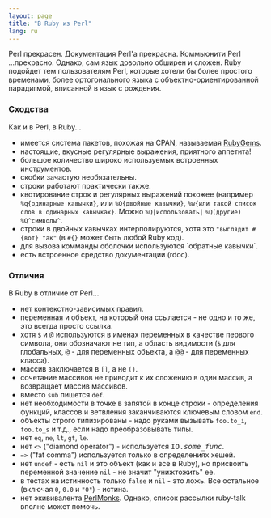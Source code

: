 ```yaml
---
layout: page
title: "В Ruby из Perl"
lang: ru
---
```


Perl прекрасен. Документация Perl'а прекрасна. Коммьюнити Perl ...прекрасно.
Однако, сам язык довольно обширен и сложен. Ruby подойдет тем пользователям Perl,
которые хотели бы более простого временами, более ортогонального языка с
объектно-ориентированной парадигмой, вписанной в язык с рождения.

### Сходства

Как и в Perl, в Ruby...

* имеется система пакетов, похожая на CPAN, называемая [RubyGems][1].
* настоящие, вкусные регулярные выражения, приятного аппетита!
* большое количество широко используемых встроенных инструментов.
* скобки зачастую необязательны.
* строки работают практически также.
* квотирование строк и регулярных выражений похожее (например
  `%q{одинарные кавычки}`, или `%Q{двойные кавычки}`, `%w{или такой список слов в
  одинарных кавычках}`. Можно `%Q|использовать|` `%Q(другие)` `%Q^символы^`.
* строки в двойных кавычках интерполируются, хотя это `"выглядит
  #{вот} так"` (в `#{}` может быть любой Ruby код).
* для вызова комманды оболочки используются \`обратные кавычки\`.
* есть встроенное средство документации (rdoc).

### Отличия

В Ruby в отличие от Perl...

* нет контекстно-зависимых правил.
* переменная и объект, на который она ссылается - не одно и то же, это всегда просто
  ссылка.
* хотя `$` и <tt>@</tt> используются в именах переменных в качестве первого символа,
  они обозначают не тип, а область видимости (`$` для глобальных, <tt>@</tt> - для
  переменных объекта, а <tt>@@</tt> - для переменных класса).
* массив заключается в `[]`, а не `()`.
* сочетание массивов не приводит к их сложению в один массив, а возвращает массив
  массивов.
* вместо `sub` пишется `def`.
* нет необходимости в точке в запятой в конце строки - определения функций, классов
  и ветвления заканчиваются ключевым словом `end`.
* объекты строго типизированы - надо руками вызывать `foo.to_i`, `foo.to_s` и т.д.,
  если надо преобразовывать типы.
* нет `eq`, `ne`, `lt`, `gt`, `le`.
* нет `<>` ("diamond operator") - используется <tt>IO.*some\_func*</tt>.
* `=>` ("fat comma") используется только в определениях хешей.
* нет `undef` - есть `nil` и это объект (как и все в Ruby), но присвоить переменной
  значение `nil` - не значит "унижтожить" ее.
* в тестах на истинность только `false` и `nil` - это ложь. Все остальное (включая
  `0`, `0.0` и `"0"`) - истина.
* нет экививалента [PerlMonks][2]. Однако, список рассылки ruby-talk вполне может
  помочь.



[1]: http://docs.rubygems.org/
[2]: http://www.perlmonks.org/
